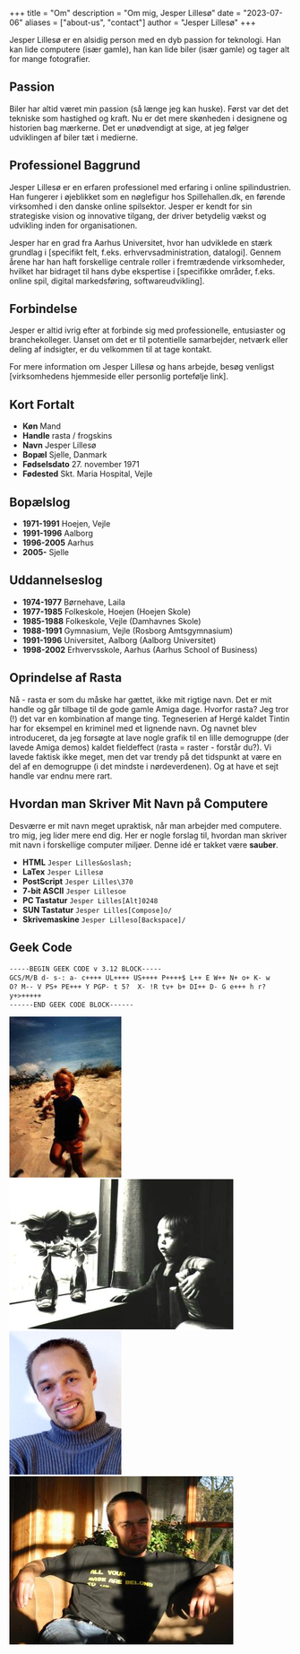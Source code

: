 +++
title = "Om"
description = "Om mig, Jesper Lillesø"
date = "2023-07-06"
aliases = ["about-us", "contact"]
author = "Jesper Lillesø"
+++

Jesper Lillesø er en alsidig person med en dyb passion for teknologi. Han kan lide computere (især gamle), han kan lide biler (især gamle) og tager alt for mange fotografier.

## Passion

Biler har altid været min passion (så længe jeg kan huske). 
Først var det det tekniske som hastighed og kraft. 
Nu er det mere skønheden i designene og historien bag mærkerne. 
Det er unødvendigt at sige, at jeg følger udviklingen af biler tæt i medierne.

## Professionel Baggrund

Jesper Lillesø er en erfaren professionel med erfaring i online spilindustrien. Han fungerer i øjeblikket som en nøglefigur hos Spillehallen.dk, en førende virksomhed i den danske online spilsektor. Jesper er kendt for sin strategiske vision og innovative tilgang, der driver betydelig vækst og udvikling inden for organisationen.

Jesper har en grad fra Aarhus Universitet, hvor han udviklede en stærk grundlag i [specifikt felt, f.eks. erhvervsadministration, datalogi]. Gennem årene har han haft forskellige centrale roller i fremtrædende virksomheder, hvilket har bidraget til hans dybe ekspertise i [specifikke områder, f.eks. online spil, digital markedsføring, softwareudvikling].

## Forbindelse

Jesper er altid ivrig efter at forbinde sig med professionelle, entusiaster og branchekolleger. Uanset om det er til potentielle samarbejder, netværk eller deling af indsigter, er du velkommen til at tage kontakt.

For mere information om Jesper Lillesø og hans arbejde, besøg venligst [virksomhedens hjemmeside eller personlig portefølje link].

## Kort Fortalt

- **Køn** Mand
- **Handle** rasta / frogskins
- **Navn** Jesper Lillesø
- **Bopæl** Sjelle, Danmark
- **Fødselsdato** 27. november 1971
- **Fødested** Skt. Maria Hospital, Vejle

## Bopælslog
- **1971-1991** Hoejen, Vejle
- **1991-1996** Aalborg
- **1996-2005** Aarhus
- **2005-** Sjelle

## Uddannelseslog
- **1974-1977** Børnehave, Laila
- **1977-1985** Folkeskole, Hoejen (Hoejen Skole)
- **1985-1988** Folkeskole, Vejle (Damhavnes Skole)
- **1988-1991** Gymnasium, Vejle (Rosborg Amtsgymnasium)
- **1991-1996** Universitet, Aalborg (Aalborg Universitet)
- **1998-2002** Erhvervsskole, Aarhus (Aarhus School of Business)

## Oprindelse af Rasta
Nå - rasta er som du måske har gættet, ikke mit rigtige navn. 
Det er mit handle og går tilbage til de gode gamle Amiga dage. 
Hvorfor rasta? Jeg tror (!) det var en kombination af mange ting. 
Tegneserien af Hergé kaldet Tintin har for eksempel en kriminel med et lignende navn. 
Og navnet blev introduceret, da jeg forsøgte at lave nogle grafik til en lille 
demogruppe (der lavede Amiga demos) kaldet fieldeffect (rasta = raster - forstår du?). 
Vi lavede faktisk ikke meget, men det var trendy på det tidspunkt at være en del af en 
demogruppe (i det mindste i nørdeverdenen). Og at have et sejt handle var endnu mere rart.

## Hvordan man Skriver Mit Navn på Computere
Desværre er mit navn meget upraktisk, når man arbejder med computere. 
tro mig, jeg lider mere end dig. Her er nogle forslag til, hvordan man skriver 
mit navn i forskellige computer miljøer. Denne idé er takket være **sauber**.

- **HTML** `Jesper Lilles&oslash;`
- **LaTex** `Jesper Lillesø`
- **PostScript** `Jesper Lilles\370`
- **7-bit ASCII** `Jesper Lillesoe`
- **PC Tastatur** `Jesper Lilles[Alt]0248`
- **SUN Tastatur** `Jesper Lilles[Compose]o/`
- **Skrivemaskine** `Jesper Lilleso[Backspace]/`

## Geek Code
```
-----BEGIN GEEK CODE v 3.12 BLOCK-----
GCS/M/B d- s-: a- c++++ UL++++ US++++ P++++$ L++ E W++ N+ o+ K- w
O? M-- V PS+ PE+++ Y PGP- t 5?  X- !R tv+ b+ DI++ D- G e+++ h r?
y+>+++++
------END GEEK CODE BLOCK------
```

![Me in 1976:left](me1976.jpg)
![Me at a window:left](meWindow.jpg)
![Portrait of a young Jesper:left](portrait.jpg)
![Porter:left](porter.jpg)
